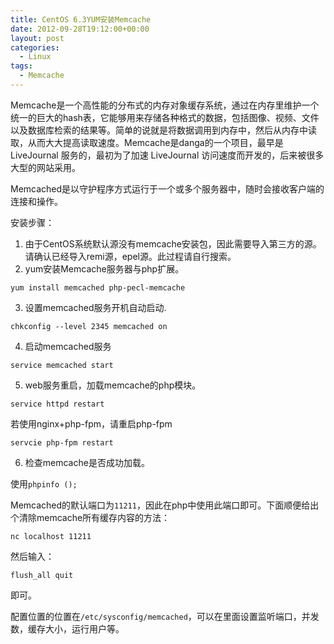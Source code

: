 ```yaml
---
title: CentOS 6.3YUM安装Memcache
date: 2012-09-28T19:12:00+00:00
layout: post
categories:
  - Linux
tags:
  - Memcache
---
```

Memcache是一个高性能的分布式的内存对象缓存系统，通过在内存里维护一个统一的巨大的hash表，它能够用来存储各种格式的数据，包括图像、视频、文件以及数据库检索的结果等。简单的说就是将数据调用到内存中，然后从内存中读取，从而大大提高读取速度。Memcache是danga的一个项目，最早是LiveJournal 服务的，最初为了加速 LiveJournal 访问速度而开发的，后来被很多大型的网站采用。

Memcached是以守护程序方式运行于一个或多个服务器中，随时会接收客户端的连接和操作。

安装步骤：

1. 由于CentOS系统默认源没有memcache安装包，因此需要导入第三方的源。请确认已经导入remi源，epel源。此过程请自行搜索。
2. yum安装Memcache服务器与php扩展。
```
yum install memcached php-pecl-memcache
```
<!--more-->
3. 设置memcached服务开机自动启动.
```
chkconfig --level 2345 memcached on
```

4. 启动memcached服务
```
service memcached start
```

5. web服务重启，加载memcache的php模块。
```
service httpd restart
```

若使用nginx+php-fpm，请重启php-fpm
```
servcie php-fpm restart
```

6. 检查memcache是否成功加载。

使用`phpinfo ();`

Memcached的默认端口为`11211`，因此在php中使用此端口即可。下面顺便给出个清除memcache所有缓存内容的方法：
```
nc localhost 11211
```

然后输入：
```
flush_all quit
```

即可。

配置位置的位置在`/etc/sysconfig/memcached`，可以在里面设置监听端口，并发数，缓存大小，运行用户等。